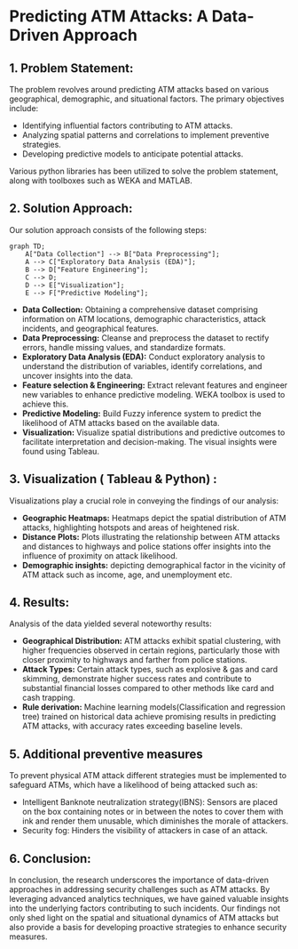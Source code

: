 # Predicting ATM Attacks: A Data-Driven Approach

## 1. Problem Statement:
The problem revolves around predicting ATM attacks based on various geographical, demographic, and situational factors. The primary objectives include:
- Identifying influential factors contributing to ATM attacks.
- Analyzing spatial patterns and correlations to implement preventive strategies.
- Developing predictive models to anticipate potential attacks.

Various python libraries has been utilized to solve the problem statement, along with toolboxes such as WEKA and MATLAB.

## 2. Solution Approach:
Our solution approach consists of the following steps:
```mermaid
graph TD;
    A["Data Collection"] --> B["Data Preprocessing"];
    A --> C["Exploratory Data Analysis (EDA)"];
    B --> D["Feature Engineering"];
    C --> D;
    D --> E["Visualization"];
    E --> F["Predictive Modeling"];
```
- **Data Collection:** Obtaining a comprehensive dataset comprising information on ATM locations, demographic characteristics, attack incidents, and geographical features.
- **Data Preprocessing:** Cleanse and preprocess the dataset to rectify errors, handle missing values, and standardize formats.
- **Exploratory Data Analysis (EDA):** Conduct exploratory analysis to understand the distribution of variables, identify correlations, and uncover insights into the data.
- **Feature selection & Engineering:** Extract relevant features and engineer new variables to enhance predictive modeling. WEKA toolbox is used to achieve this.
- **Predictive Modeling:** Build Fuzzy inference system to predict the likelihood of ATM attacks based on the available data.
- **Visualization:** Visualize spatial distributions and predictive outcomes to facilitate interpretation and decision-making. The visual insights were found using Tableau.

## 3. Visualization ( Tableau & Python) :
Visualizations play a crucial role in conveying the findings of our analysis:
- **Geographic Heatmaps:** Heatmaps depict the spatial distribution of ATM attacks, highlighting hotspots and areas of heightened risk.
- **Distance Plots:** Plots illustrating the relationship between ATM attacks and distances to highways and police stations offer insights into the influence of proximity on attack likelihood.
- **Demographic insights:** depicting demographical factor in the vicinity of ATM attack such as income, age, and unemployment etc.

## 4. Results:
Analysis of the data yielded several noteworthy results:
- **Geographical Distribution:** ATM attacks exhibit spatial clustering, with higher frequencies observed in certain regions, particularly those with closer proximity to highways and farther from police stations.
- **Attack Types:** Certain attack types, such as explosive & gas and card skimming, demonstrate higher success rates and contribute to substantial financial losses compared to other methods like card and cash trapping.
- **Rule derivation:** Machine learning models(Classification and regression tree) trained on historical data achieve promising results in predicting ATM attacks, with accuracy rates exceeding baseline levels.

## 5. Additional preventive measures
To prevent physical ATM attack different strategies must be implemented to safeguard ATMs, which have a likelihood of being attacked such as:
  - Intelligent Banknote neutralization strategy(IBNS): Sensors are placed on the box containing notes or in between the notes to cover them with ink and render them unusable, which diminishes the morale of attackers.
  - Security fog: Hinders the visibility of attackers in case of an attack.

## 6. Conclusion:
In conclusion, the research underscores the importance of data-driven approaches in addressing security challenges such as ATM attacks. By leveraging advanced analytics techniques, we have gained valuable insights into the underlying factors contributing to such incidents. Our findings not only shed light on the spatial and situational dynamics of ATM attacks but also provide a basis for developing proactive strategies to enhance security measures.

